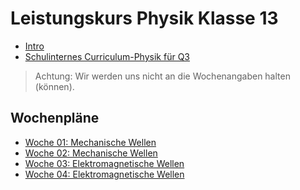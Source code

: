 Leistungskurs Physik Klasse 13
===========

* [Intro](01_intro.slides.md)
* [Schulinternes Curriculum-Physik für Q3](../Q3_Physik.pdf)

> Achtung: Wir werden uns nicht an die Wochenangaben halten (können).

## Wochenpläne

* [Woche 01: Mechanische Wellen](02_wochenplan.md)
* [Woche 02: Mechanische Wellen](03_wochenplan.md)
* [Woche 03: Elektromagnetische Wellen](04_wochenplan.md)
* [Woche 04: Elektromagnetische Wellen](05_wochenplan.md)
